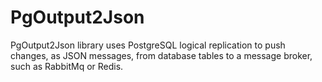 # PgOutput2Json
PgOutput2Json library uses PostgreSQL logical replication to push changes, as JSON messages, from database tables to a message broker, such as RabbitMq or Redis. 
